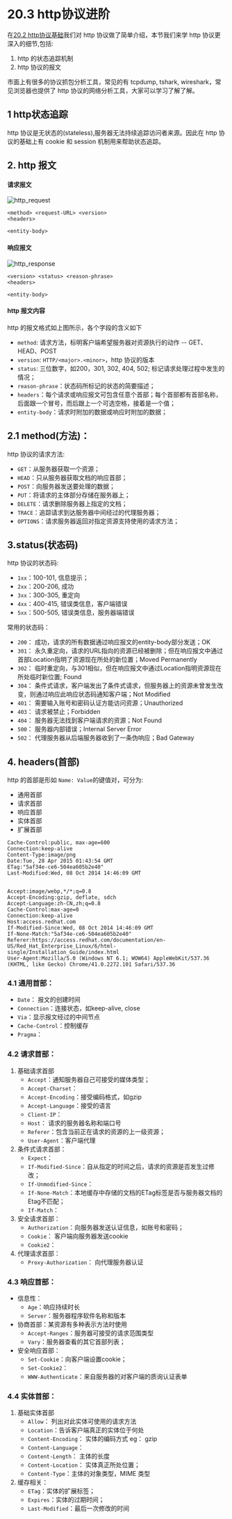 # 20.3 http协议进阶
在[20.2 http协议基础](20-web-apache/http协议基础.md)我们对 http 协议做了简单介绍，本节我们来学 http 协议更深入的细节,包括:
1. http 的状态追踪机制
1. http 协议的报文

市面上有很多的协议抓包分析工具，常见的有 tcpdump, tshark, wireshark，常见浏览器也提供了 http 协议的网络分析工具，大家可以学习了解了解。

## 1 http状态追踪
http 协议是无状态的(stateless),服务器无法持续追踪访问者来源。因此在 http 协议的基础上有 cookie 和 session 机制用来帮助状态追踪。

## 2. http 报文
#### 请求报文
![http_request](../images/20/http_request.png)

```
<method> <request-URL> <version>
<headers>

<entity-body>
```

#### 响应报文
![http_response](../images/20/http_response.png)

```
<version> <status> <reason-phrase>
<headers>

<entity-body>
```

#### http 报文内容
http 的报文格式如上图所示，各个字段的含义如下
- `method`: 请求方法，标明客户端希望服务器对资源执行的动作 -- GET、HEAD、POST
- `version`: `HTTP/<major>.<minor>`，http 协议的版本
- `status`: 三位数字，如200，301, 302, 404, 502; 标记请求处理过程中发生的情况；
- `reason-phrase`：状态码所标记的状态的简要描述；
- `headers`：每个请求或响应报文可包含任意个首部；每个首部都有首部名称，后面跟一个冒号，而后跟上一个可选空格，接着是一个值；
- `entity-body`：请求时附加的数据或响应时附加的数据；

## 2.1 method(方法)：
http 协议的请求方法:
- `GET`：从服务器获取一个资源；
- `HEAD`：只从服务器获取文档的响应首部；
- `POST`：向服务器发送要处理的数据；
- `PUT`：将请求的主体部分存储在服务器上；
- `DELETE`：请求删除服务器上指定的文档；
- `TRACE`：追踪请求到达服务器中间经过的代理服务器；
- `OPTIONS`：请求服务器返回对指定资源支持使用的请求方法；


## 3.status(状态码)
http 协议的状态码:
- `1xx`：100-101, 信息提示；
- `2xx`：200-206, 成功
- `3xx`：300-305, 重定向
- `4xx`：400-415, 错误类信息，客户端错误
- `5xx`：500-505, 错误类信息，服务器端错误

常用的状态码：
- `200`： 成功，请求的所有数据通过响应报文的entity-body部分发送；OK
- `301`： 永久重定向，请求的URL指向的资源已经被删除；但在响应报文中通过首部Location指明了资源现在所处的新位置；Moved Permanently
- `302`： 临时重定向，与301相似，但在响应报文中通过Location指明资源现在所处临时新位置; Found
- `304`： 条件式请求，客户端发出了条件式请求，但服务器上的资源未曾发生改变，则通过响应此响应状态码通知客户端；Not Modified
- `401`： 需要输入账号和密码认证方能访问资源；Unauthorized
- `403`： 请求被禁止；Forbidden
- `404`： 服务器无法找到客户端请求的资源；Not Found
- `500`： 服务器内部错误；Internal Server Error
- `502`： 代理服务器从后端服务器收到了一条伪响应；Bad Gateway

## 4. headers(首部)
http 的首部是形如 `Name: Value`的键值对，可分为:
- 通用首部
- 请求首部
- 响应首部
- 实体首部
- 扩展首部
```
Cache-Control:public, max-age=600
Connection:keep-alive
Content-Type:image/png
Date:Tue, 28 Apr 2015 01:43:54 GMT
ETag:"5af34e-ce6-504ea605b2e40"
Last-Modified:Wed, 08 Oct 2014 14:46:09 GMT


Accept:image/webp,*/*;q=0.8
Accept-Encoding:gzip, deflate, sdch
Accept-Language:zh-CN,zh;q=0.8
Cache-Control:max-age=0
Connection:keep-alive
Host:access.redhat.com
If-Modified-Since:Wed, 08 Oct 2014 14:46:09 GMT
If-None-Match:"5af34e-ce6-504ea605b2e40"
Referer:https://access.redhat.com/documentation/en-US/Red_Hat_Enterprise_Linux/6/html-single/Installation_Guide/index.html
User-Agent:Mozilla/5.0 (Windows NT 6.1; WOW64) AppleWebKit/537.36 (KHTML, like Gecko) Chrome/41.0.2272.101 Safari/537.36
```


### 4.1 通用首部：
- `Date`： 报文的创建时间
- `Connection`：连接状态，如keep-alive, close
- `Via`：显示报文经过的中间节点
- `Cache-Control`：控制缓存
- `Pragma`：

### 4.2 请求首部：
1. 基础请求首部
	- `Accept`：通知服务器自己可接受的媒体类型；
	- `Accept-Charset`：
	- `Accept-Encoding`：接受编码格式，如gzip
	- `Accept-Language`：接受的语言
	- `Client-IP`：
	- `Host`： 请求的服务器名称和端口号
	- `Referer`：包含当前正在请求的资源的上一级资源；
	- `User-Agent`：客户端代理
2. 条件式请求首部：
	- `Expect`：
	- `If-Modified-Since`：自从指定的时间之后，请求的资源是否发生过修改；
	- `If-Unmodified-Since`：
	- `If-None-Match`：本地缓存中存储的文档的ETag标签是否与服务器文档的Etag不匹配；
	- `If-Match`：
3. 安全请求首部：
	- `Authorization`：向服务器发送认证信息，如账号和密码；
	- `Cookie`： 客户端向服务器发送cookie
	- `Cookie2`：
4. 代理请求首部：
	- `Proxy-Authorization`： 向代理服务器认证

### 4.3 响应首部：
- 信息性：
    - `Age`：响应持续时长
    - `Server`：服务器程序软件名称和版本
- 协商首部：某资源有多种表示方法时使用
    - `Accept-Ranges`：服务器可接受的请求范围类型
    - `Vary`：服务器查看的其它首部列表；
- 安全响应首部：
    - `Set-Cookie`：向客户端设置cookie；
    - `Set-Cookie2`：
    - `WWW-Authenticate`：来自服务器的对客户端的质询认证表单

### 4.4 实体首部：
1. 基础实体首部
	- `Allow`： 列出对此实体可使用的请求方法
	- `Location`：告诉客户端真正的实体位于何处
	- `Content-Encoding`： 实体的编码方式 eg： gzip
	- `Content-Language`：
	- `Content-Length`： 主体的长度
	- `Content-Location`： 实体真正所处位置；
	- `Content-Type`：主体的对象类型，MIME 类型
2. 缓存相关：
	- `ETag`：实体的扩展标签；
	- `Expires`：实体的过期时间；
	- `Last-Modified`：最后一次修改的时间
